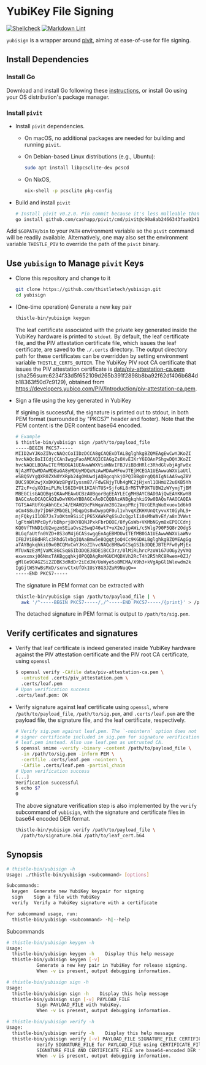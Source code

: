 # YubiKey File Signing

[![Shellcheck](https://github.com/thistletech/yubisign/actions/workflows/shellcheck.yml/badge.svg)](https://github.com/thistletech/yubisign/actions/workflows/shellcheck.yml/badge.svg)
[![Markdown Lint](https://github.com/thistletech/yubisign/actions/workflows/markdownlint.yml/badge.svg)](https://github.com/thistletech/yubisign/actions/workflows/markdownlint.yml)

`yubisign` is a wrapper around [pivit](https://github.com/cashapp/pivit), aiming
at ease-of-use for file signing.

## Install Dependencies

### Install Go

Download and install Go following these
[instructions](https://go.dev/doc/install), or install Go using your OS
distribution's package manager.

### Install `pivit`

- Install `pivit` dependencies.

  - On macOS, no additional packages are needed for building and running `pivit`.

  - On Debian-based Linux distributions (e.g., Ubuntu):

    ```bash
    sudo apt install libpcsclite-dev pcscd
    ```

  - On NixOS,

    ```bash
    nix-shell -p pcsclite pkg-config
    ```

- Build and install `pivit`

  ```bash
  # Install pivit v0.2.0. Pin commit because it's less malleable than a tag
  go install github.com/cashapp/pivit/cmd/pivit@c90a8ab2466343faa0241fd2106992d14dfd5310
  ```

Add `$GOPATH/bin` to your `PATH` environment variable so the `pivit` command
will be readily available. Alternatively, one may also set the environment
variable `THISTLE_PIV` to override the path of the `pivit` binary.

## Use `yubisign` to Manage `pivit` Keys

- Clone this repository and change to it

  ```bash
  git clone https://github.com/thistletech/yubisign.git
  cd yubisign
  ```

- (One-time operation) Generate a new key pair

  ```bash
  thistle-bin/yubisign keygen
  ```

  The leaf certificate associated with the private key generated inside the
  YubiKey hardware is printed to `stdout`. By default, the leaf certificate
  file, and the PIV attestation certificate file, which issues the leaf
  certificate, are saved to the `./.certs` directory. The output directory path
  for these certificates can be overridden by setting environment variable
  `THISTLE_CERTS_OUTDIR`. The YubiKey PIV root CA certificate that issues the
  PIV attestation certificate is
  [data/piv-attestation-ca.pem](data/piv-attestation-ca.pem)
  (sha256sum:6234f33d5f652109d265b391f2898b8ba92f62df406b684db18363f50d7c9129),
  obtained from
  <https://developers.yubico.com/PIV/Introduction/piv-attestation-ca.pem>.

- Sign a file using the key generated in YubiKey

  If signing is successful, the signature is printed out to stdout, in both PEM
  format (surrounded by "PKCS7" header and footer). Note that the PEM content is
  the DER content base64 encoded.

  ```bash
  # Example
  $ thistle-bin/yubisign sign /path/to/payload_file
  -----BEGIN PKCS7-----
  MIID2wYJKoZIhvcNAQcCoIIDzDCCA8gCAQExDTALBglghkgBZQMEAgEwCwYJKoZI
  hvcNAQcBoIICdjCCAnIwggFaoAMCAQICEAGgZsOXvEIKrY6EOAnPShgwDQYJKoZI
  hvcNAQELBQAwITEfMB0GA1UEAwwWWXViaWNvIFBJViBBdHRlc3RhdGlvbjAgFw0x
  NjAzMTQwMDAwMDBaGA8yMDUyMDQxNzAwMDAwMFowJTEjMCEGA1UEAwwaWXViaUtl
  eSBQSVYgQXR0ZXN0YXRpb24gOWUwdjAQBgcqhkjOPQIBBgUrgQQAIgNiAASwqZBV
  DUCS9DKzwjXxDKKWzBPgVIyssm87/FdwENjyTUh4gMC2jHjxnl1OHmUZ2u6KB5Yh
  ZT2cF+dyXOImiPLMclS6IB+Ut1KIAhTUS+SjfoKL8rMSTVP9KTUBW2zWYymjTjBM
  MBEGCisGAQQBgsQKAwMEAwUCBzAUBgorBgEEAYLECgMHBAYCBAD0AjQwEAYKKwYB
  BAGCxAoDCAQCAQIwDwYKKwYBBAGCxAoDCQQBAzANBgkqhkiG9w0BAQsFAAOCAQEA
  TGTSA4RUfXqAbhGExJ4/EWAHQ9cPkWqaVm28G2axpPRcjTUcGERqWu0xuov1d6k0
  oCm4S8u3y7jD6FZMbQELjMbqpQs8wDwypQF0ul1vhvqXZKHXUnQtyvvXt0iyhL9+
  mjFQkyiI1OB7Js7xOKtm9SiiCjP65XAWkPq6Su2cQgzlIi0sMhWAvEf/a8n3VWxt
  lgFtnWlMPcByf/bDhprj8KY8QNJPxkFbrDOOE/8fyGsWb+VKMbNGym8xEPQCCdnj
  KQ0VfTNND1dU2wgzmSEiaOvs2SwqD46wt7+uX2eJjpAWi/cSWlg790P5Q8r2OdgS
  BLGqfaUtfn0VZD+8S3oM4jGCASswggEnAgEBMDUwITEfMB0GA1UEAwwWWXViaWNv
  IFBJViBBdHRlc3RhdGlvbgIQAaBmw5e8QgqtjoQ4Cc9KGDALBglghkgBZQMEAgGg
  aTAYBgkqhkiG9w0BCQMxCwYJKoZIhvcNAQcBMBwGCSqGSIb3DQEJBTEPFw0yMjEx
  MTUxNzEzMjVaMC8GCSqGSIb3DQEJBDEiBCC3rz/0lMiRLhrcPzoW1G7UOGy2yVXQ
  exwxxmxj06NmxTAKBggqhkjOPQQDAgRnMGUCMQDXVh2RcT4h2R5hRC8Rwem+0ZJ/
  gMlGe9OAGZSi2ZDBK3dRdDr2iEdJW/UoWye5o8MCMA/X9h3+kVgApGl1Wlewdm2k
  IgGjtWSYwBsMxD/sxnvCtxUfOk1UsY8G3JZuR9NuqQ==
  -----END PKCS7-----
  ```

  The signature in PEM format can be extracted with

  ```bash
  thistle-bin/yubisign sign /path/to/payload_file | \
    awk '/^-----BEGIN PKCS7-----/,/^-----END PKCS7-----/{print}' > /path/to/sig.pem
  ```

  The detached signature in PEM format is output to `/path/to/sig.pem`.

## Verify certificates and signatures

- Verify that leaf certificate is indeed generated inside YubiKey hardware
  against the PIV attestation certificate and the PIV root CA certificate, using
  `openssl`

  ```bash
  $ openssl verify -CAfile data/piv-attestation-ca.pem \
    -untrusted .certs/piv_attestation.pem \
    .certs/leaf.pem
  # Upon verification success
  .certs/leaf.pem: OK
  ```

- Verify signature against leaf certificate using `openssl`, where
  `/path/to/payload_file`, `/path/to/sig.pem`, and `.certs/leaf.pem` are the
  payload file, the signature file, and the leaf certificate, respectively.

  ```bash
  # Verify sig.pem against leaf.pem. The `-nointern` option does not use the
  # signer certificate included in sig.pem for signature verification, but uses
  # leaf.pem instead. Also use leaf.pem as untrusted CA.
  $ openssl smime -verify -binary -content /path/to/payload_file \
    -in /path/to/sig.pem -inform PEM \
    -certfile .certs/leaf.pem -nointern \
    -CAfile .certs/leaf.pem -partial_chain
  # Upon verification success
  [...]
  Verification successful
  $ echo $?
  0
  ```

  The above signature verification step is also implemented by the `verify`
  subcommand of `yubisign`, with the signature and certificate files in
  base64 encoded DER format.

  ```bash
  thistle-bin/yubisign verify /path/to/payload_file \
    /path/to/signature.b64 /path/to/leaf_cert.b64
  ```

## Synopsis

```bash
# thistle-bin/yubisign -h
Usage: ./thistle-bin/yubisign <subcommand> [options]

Subcommands:
  keygen  Generate new YubiKey keypair for signing
  sign    Sign a file with YubiKey
  verify  Verify a YubiKey signature with a certificate

For subcommand usage, run:
  thistle-bin/yubisign <subcommand> -h|--help
```

Subcommands

```bash
# thistle-bin/yubisign keygen -h
Usage:
  thistle-bin/yubisign keygen -h    Display this help message
  thistle-bin/yubisign keygen [-v]
           Generate a new key pair in YubiKey for release signing.
           When -v is present, output debugging information.
```

```bash
# thistle-bin/yubisign sign -h
Usage:
  thistle-bin/yubisign sign -h    Display this help message
  thistle-bin/yubisign sign [-v] PAYLOAD_FILE
           Sign PAYLOAD_FILE with YubiKey.
           When -v is present, output debugging information.
```

```bash
# thistle-bin/yubisign verify -h
Usage:
  thistle-bin/yubisign verify -h    Display this help message
  thistle-bin/yubisign verify [-v] PAYLOAD_FILE SIGNATURE_FILE CERTIFICATE_FILE
           Verify SIGNATURE_FILE for PAYLOAD_FILE using CERTIFICATE_FIlE, using openssl.
           SIGNATURE_FILE AND CERTIFICATE_FILE are base64-encoded DER formatted data.
           When -v is present, output debugging information.
```
